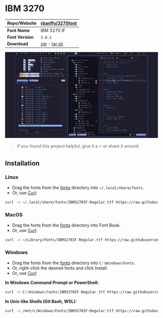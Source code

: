<!-- SHORTCUT REFERENCE LINKS -->

[zip]: https://github.com/iconicFonts/if/releases/download/v1.1.0/IBM_3270.zip
[tar]: https://github.com/iconicFonts/if/releases/download/v1.1.0/IBM_3270.tar.gz
[url]: https://github.com/rbanffy/3270font

# IBM 3270

| Repo/Website     | [rbanffy/3270font][url]    |
| :--------------- | :------------------------- |
| **Font Name**    | IBM 3270 IF                |
| **Font Version** | `3.0.1`                    |
| **Download**     | [zip][zip] - [tar.gz][tar] |

![Font preview](preview.png)

> If you found this project helpful, give it a :star: or share it around.

## Installation

### Linux

- Drag the fonts from the [fonts](fonts) directory into `~/.local/share/fonts`.
- Or, use [Curl](https://github.com/curl/curl):

```sh
curl -o ~/.local/share/fonts/IBM3270IF-Regular.ttf https://raw.githubusercontent.com/iconicFonts/if/main/fonts/patched/IBM_3270/fonts/IBM3270IF-Regular.ttf
```

### MacOS

- Drag the fonts from the [fonts](fonts) directory into Font Book.
- Or, use [Curl](https://github.com/curl/curl):

```sh
curl -o ~/Library/Fonts/IBM3270IF-Regular.ttf https://raw.githubusercontent.com/iconicFonts/if/main/fonts/patched/IBM_3270/fonts/IBM3270IF-Regular.ttf
```

### Windows

- Drag the fonts from the [fonts](fonts) directory into `C:\Windows\Fonts`.
- Or, right-click the desired fonts and click Install.
- Or, use [Curl](https://github.com/curl/curl):

**In Windows Command Prompt or PowerShell:**

```sh
curl -o C:\Windows\Fonts\IBM3270IF-Regular.ttf https://raw.githubusercontent.com/iconicFonts/if/main/fonts/patched/IBM_3270/fonts/IBM3270IF-Regular.ttf
```

**In Unix-like Shells (Git Bash, WSL):**

```sh
curl -o /mnt/c/Windows/Fonts/IBM3270IF-Regular.ttf https://raw.githubusercontent.com/iconicFonts/if/main/fonts/patched/IBM_3270/fonts/IBM3270IF-Regular.ttf
```

